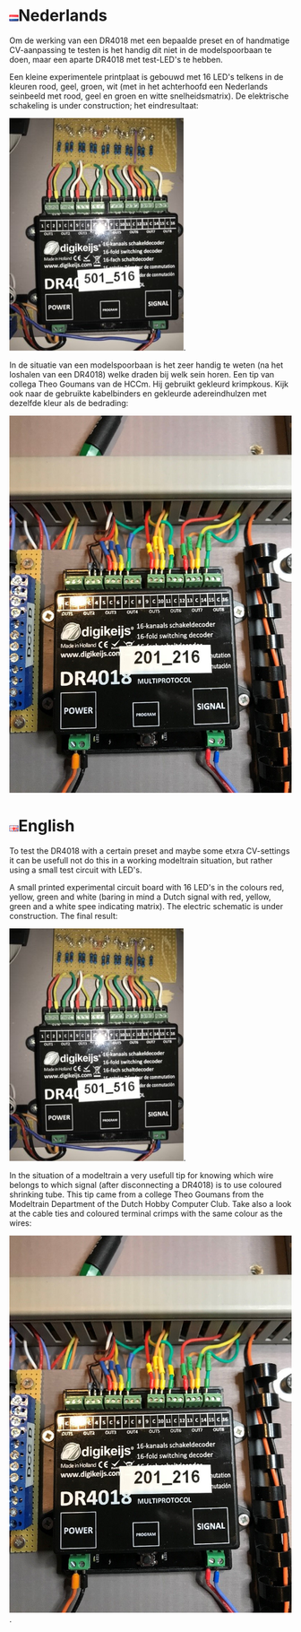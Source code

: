 # ![Nederlandse vlag](../../images/nl.gif)Nederlands

Om de werking van een DR4018 met een bepaalde preset en of handmatige CV-aanpassing te testen is het handig dit niet in de modelspoorbaan te doen, maar een aparte DR4018 met test-LED's te hebben.

Een kleine experimentele printplaat is gebouwd met 16 LED's telkens in de kleuren rood, geel, groen, wit (met in het achterhoofd een Nederlands seinbeeld met rood, geel en groen en witte snelheidsmatrix). De elektrische schakeling is under construction; het eindresultaat:

![zie je hier](./images/DR4018testcircuit.jpg).

In de situatie van een modelspoorbaan is het zeer handig te weten (na het loshalen van een DR4018) welke draden bij welk sein horen. Een tip van collega Theo Goumans van de HCCm. Hij gebruikt gekleurd krimpkous. Kijk ook naar de gebruikte kabelbinders en gekleurde adereindhulzen met dezelfde kleur als de bedrading:

![zie](./images/DR4018_modeltrainsituation.jpg)

# ![English flag](../../images/gb.gif)English

To test the DR4018 with a certain preset and maybe some etxra CV-settings it can be usefull not do this in a working modeltrain situation, but rather using a small test circuit with LED's.

A small printed experimental circuit board with 16 LED's in the colours red, yellow, green and white (baring in mind a Dutch signal with red, yellow, green and a white spee indicating matrix). The electric schematic is under construction. The final result:

![can be seen here](./images/DR4018testcircuit.jpg).

In the situation of a modeltrain a very usefull tip for knowing which wire belongs to which signal (after disconnecting a DR4018) is to use coloured shrinking tube. This tip came from a college Theo Goumans from the Modeltrain Department of the Dutch Hobby Computer Club. Take also a look at the cable ties and coloured terminal crimps with the same colour as the wires:

![zie](./images/DR4018_modeltrainsituation.jpg).
